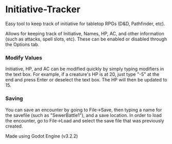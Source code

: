 # Initiative-Tracker
Easy tool to keep track of initiative for tabletop RPGs (D&amp;D, Pathfinder, etc).

Allows for keeping track of Initiative, Names, HP, AC, and other information (such as attacks, spell slots, etc). These can be enabled or disabled through the Options tab.

### Modify Values
Initiative, HP, and AC can be modified quickly by simply typing modifiers in the text box.
For example, if a creature's HP is at 20, just type "-5" at the end and press Enter or deselect the text box. The HP will then be updated to 15.

### Saving
You can save an encounter by going to File->Save, then typing a name for the savefile (such as "SewerBattle1"), and a save location.
In order to load the encounter, go to File->Load and select the save file that was previously created.




Made using Godot Engine (v3.2.2)
